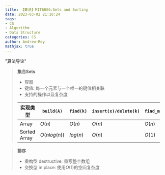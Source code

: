 ```yaml
---
title: 【算法】MIT6006:Sets and Sorting
date: 2023-03-02 21:10:24
tags:
- CS
- Algorithm
- Data Structure
categories: CS
author: Andrew-Rey
mathjax: true
---
```


"算法导论"

<!--more-->

> **集合Sets**
>
> - 容器
> - 键值: 每一个元素与一个唯一的键值相关联
> - 支持的操作以及复杂度
>
> |实现类型|`build(A)`|`find(k)`|`insert(x)/delete(k)`|`find_min()/find_max()`|
> |---|---|---|---|---|
> |Array|$O(n)$|$O(n)$|$O(n)$|$O(n)$|
> |Sorted Array|$O(nlog(n))$|$log(n)$|$O(n)$|$O(1)$|

> **排序**
>
> - 重构型 destructive: 重写整个数组
> - 交换型 in place: 使用$O(1)$的空间复杂度

